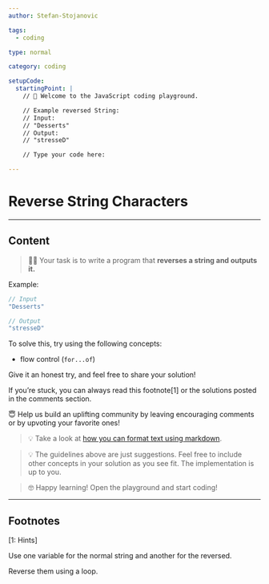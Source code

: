 ```yaml
---
author: Stefan-Stojanovic

tags:
  - coding

type: normal

category: coding

setupCode:
  startingPoint: |
    // 👋 Welcome to the JavaScript coding playground.

    // Example reversed String:
    // Input:
    // "Desserts"
    // Output:
    // "stresseD"

    // Type your code here:

---
```


# Reverse String Characters

---

## Content

> 👩‍💻 Your task is to write a program that **reverses a string and outputs it.**

Example:
```javascript
// Input
"Desserts"

// Output
"stresseD"
```

To solve this, try using the following concepts:
- flow control (`for...of`)

Give it an honest try, and feel free to share your solution!

If you’re stuck, you can always read this footnote[1] or the solutions posted in the comments section.

😇 Help us build an uplifting community by leaving encouraging comments or by upvoting your favorite ones!
> 💡 Take a look at [how you can format text using markdown](https://www.enki.com/glossary/general/markdown-formatting).

> 💡 The guidelines above are just suggestions. Feel free to include other concepts in your solution as you see fit. The implementation is up to you.

> 🤓 Happy learning! Open the playground and start coding!


---

## Footnotes

[1: Hints]

Use one variable for the normal string and another for the reversed.

Reverse them using a loop.